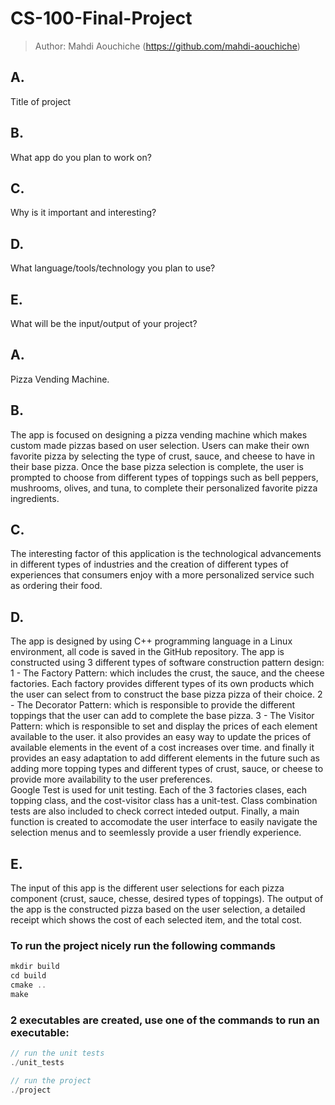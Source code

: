 # CS-100-Final-Project

> Author: Mahdi Aouchiche (https://github.com/mahdi-aouchiche)
 
## A. 
Title of project
## B. 
What app do you plan to work on?
## C. 
Why is it important and interesting?
## D. 
What language/tools/technology you plan to use?
## E. 
What will be the input/output of your project?


## A. 
Pizza Vending Machine.

## B. 
The app is focused on designing a pizza vending machine which makes custom made pizzas based on user selection.
Users can make their own favorite pizza by selecting the type of crust, sauce, and cheese to have in their base pizza.
Once the base pizza selection is complete, the user is prompted to choose from different types of toppings such as bell peppers, mushrooms, olives, and tuna, to complete their personalized favorite pizza ingredients.    
   
## C. 
The interesting factor of this application is the technological advancements in different types of industries and the creation of different types of experiences that consumers enjoy with a more personalized service such as ordering their food. 

## D.
The app is designed by using C++ programming language in a Linux environment, all code is saved in the GitHub repository. 
The app is constructed using 3 different types of software construction pattern design: 
    1 - The Factory Pattern: which includes the crust, the sauce, and the cheese factories. Each factory provides different types of its own products which the user can select from to construct the base pizza pizza of their choice.
    2 - The Decorator Pattern: which is responsible to provide the different toppings that the user can add to complete the base pizza.
    3 - The Visitor Pattern: which is responsible to set and display the prices of each element available to the user. it also provides an easy way to update the prices of available elements in the event of a cost increases over time. and finally it provides an easy adaptation to add different elements in the future such as adding more topping types and different types of crust, sauce, or cheese to provide more availability to the user preferences.  
Google Test is used for unit testing. Each of the 3 factories clases, each topping class, and the cost-visitor class has a unit-test. Class combination tests are also included to check correct inteded output.
Finally, a main function is created to accomodate the user interface to easily navigate the selection menus and to seemlessly provide a user friendly experience.        

## E.
The input of this app is the different user selections for each pizza component (crust, sauce, chesse, desired types of toppings).
The output of the app is the constructed pizza based on the user selection, a detailed receipt which shows the cost of each selected item, and the total cost.

### To run the project nicely run the following commands
```c++
mkdir build
cd build
cmake ..
make 
```
### 2 executables are created, use one of the commands to run an executable:
```c++
// run the unit tests
./unit_tests

// run the project
./project

```